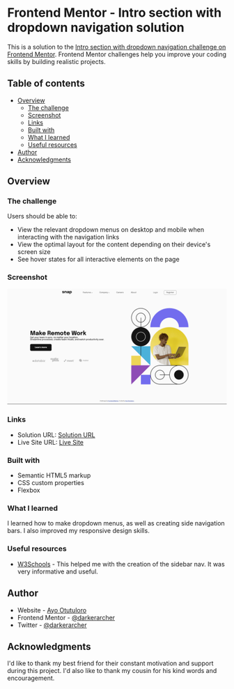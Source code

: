 # Frontend Mentor - Intro section with dropdown navigation solution

This is a solution to the [Intro section with dropdown navigation challenge on Frontend Mentor](https://www.frontendmentor.io/challenges/intro-section-with-dropdown-navigation-ryaPetHE5). Frontend Mentor challenges help you improve your coding skills by building realistic projects. 

## Table of contents

- [Overview](#overview)
  - [The challenge](#the-challenge)
  - [Screenshot](#screenshot)
  - [Links](#links)
  - [Built with](#built-with)
  - [What I learned](#what-i-learned)
  - [Useful resources](#useful-resources)
- [Author](#author)
- [Acknowledgments](#acknowledgments)

## Overview

### The challenge

Users should be able to:

- View the relevant dropdown menus on desktop and mobile when interacting with the navigation links
- View the optimal layout for the content depending on their device's screen size
- See hover states for all interactive elements on the page

### Screenshot

![](./images/screenshot.png)

### Links

- Solution URL: [Solution URL]([https://your-solution-url.com](https://www.frontendmentor.io/solutions/responsive-landing-page-using-css-and-javascript-f7rcTq_fy6))
- Live Site URL: [Live Site]([https://your-live-site-url.com](https://darkerarcher.github.io/intro-section-with-dropdown-navigation-main/))


### Built with

- Semantic HTML5 markup
- CSS custom properties
- Flexbox


### What I learned

I learned how to make dropdown menus, as well as creating side navigation bars. I also improved my responsive design skills.


### Useful resources

- [W3Schools](https://www.w3schools.com) - This helped me with the creation of the sidebar nav. It was very informative and useful.

## Author

- Website - [Ayo Otutuloro](https://darkerarcher.netlify.app/)
- Frontend Mentor - [@darkerarcher](https://www.frontendmentor.io/profile/DarkerArcher)
- Twitter - [@darkerarcher](https://www.twitter.com/darkerarcher)


## Acknowledgments

I'd like to thank my best friend for their constant motivation and support during this project. I'd also like to thank my cousin for his kind words and encouragement.
